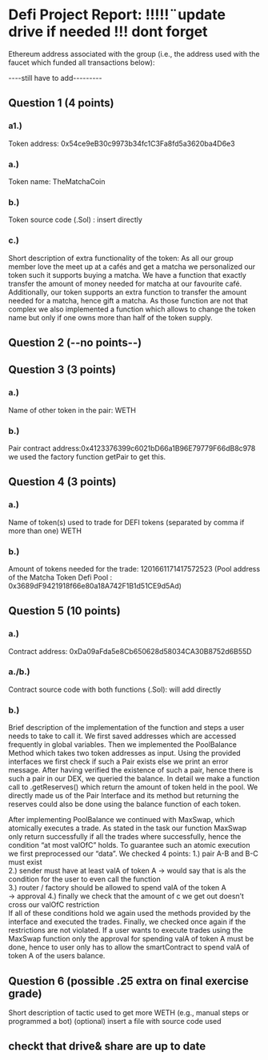 # Defi Project Report: !!!!!¨update drive if needed !!! dont forget 

Ethereum address associated with the group (i.e., the address used with the faucet which funded all transactions below):

----still have to add---------

## Question 1 (4 points)
### a1.) 
Token address: 0x54ce9eB30c9973b34fc1C3Fa8fd5a3620ba4D6e3
### a.) 
Token name: TheMatchaCoin
### b.) 
Token source code (.Sol) : insert directly
### c.) 
Short description of extra functionality of the token:
	As all our group member love the meet up at a cafés and get a matcha we personalized our token such it supports buying a matcha. We have a function that exactly transfer the amount of money needed for matcha at our favourite café. Additionally, our token supports an extra function to transfer the amount needed for a matcha, hence gift a matcha. As those function are not that complex we also implemented a function which allows to change the token name but only if one owns more than half of the token supply.

## Question 2 (--no points--)

## Question 3 (3 points)

### a.) 
Name of other token in the pair: WETH

### b.) 
Pair contract address:0x4123376399c6021bD66a1B96E79779F66dB8c978 we used the factory function getPair to get this.

## Question 4 (3 points)

### a.) 
Name of token(s) used to trade for DEFI tokens (separated by comma if more than one) WETH
### b.) 
Amount of tokens needed for the trade: 1201661171417572523
(Pool address of the Matcha Token Defi Pool :  0x3689dF9421918f66e80a18A742F1B1d51CE9d5Ad)

## Question 5 (10 points)

### a.)
Contract address: 0xDa09aFda5e8Cb650628d58034CA30B8752d6B55D
### a./b.) 
Contract source code with both functions (.Sol): will add directly 
### b.) 
Brief description of the implementation of the function and steps a user needs to take to call it.
We first saved addresses which are accessed frequently in global variables. Then we implemented the PoolBalance Method which takes two token addresses as input. Using the provided interfaces we first check if such a Pair exists else we print an error message. After having verified the existence of such a pair, hence there is such a pair in our DEX, we queried the balance. In detail we make a function call to .getReserves() which return the amount of token held in the pool. We directly made us of the Pair Interface and its method but returning the reserves could also be done using the balance function of each token.

After implementing PoolBalance we continued with MaxSwap, which atomically executes a trade. As stated in the task our function MaxSwap only return successfully if all the trades where successfully, hence the condition “at most valOfC” holds.
To guarantee such an atomic execution we first preprocessed our “data”. We checked 4 points:
  1.) pair A-B and B-C must exist  
2.) sender must have at least valA of token A -> would say that is als the condition for the user to even call the function  
3.) router / factory should be allowed to spend valA of the token A  
-> approval
4.) finally we check that the amount of c we get out doesn’t cross our valOfC restriction  
If all of these conditions hold we again used the methods provided by the interface and executed the trades. Finally, we checked once again if the restrictions are not violated.
If a user wants to execute trades using the MaxSwap function only the approval for spending valA of token A must be done, hence to user only has to allow the smartContract to spend valA of token A of the users balance.
	



## Question 6 (possible .25 extra on final exercise grade)
Short description of tactic used to get more WETH (e.g., manual steps or programmed a bot)
(optional) insert a file with source code used

## checkt that drive& share are up to date



